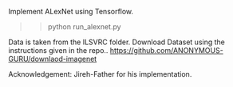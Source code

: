Implement ALexNet using Tensorflow.

>> python run_alexnet.py

Data is taken from the ILSVRC folder.
Download Dataset using the instructions given in the repo.. https://github.com/ANONYMOUS-GURU/downlaod-imagenet 

Acknowledgement:
Jireh-Father for his implementation.
